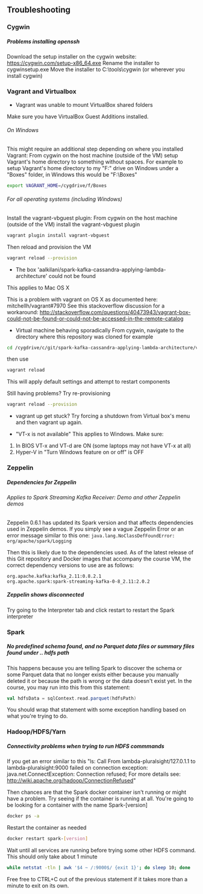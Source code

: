 ## Troubleshooting

### Cygwin

##### Problems installing openssh
Download the setup installer on the cygwin website: https://cygwin.com/setup-x86_64.exe
Rename the installer to cygwinsetup.exe
Move the installer to C:\tools\cygwin (or wherever you install cygwin)

### Vagrant and Virtualbox

* Vagrant was unable to mount VirtualBox shared folders

Make sure you have VirtualBox Guest Additions installed.

###### On Windows
This might require an additional step depending on where you installed Vagrant:
From cygwin on the host machine (outside of the VM) setup Vagrant's home directory to something without spaces. For example to setup Vagrant's home directory to my "F:" drive on Windows under a "Boxes" folder, in Windows this would be "F:\Boxes"
```bash
export VAGRANT_HOME=/cygdrive/f/Boxes
```

###### For all operating systems (including Windows)
Install the vagrant-vbguest plugin:
From cygwin on the host machine (outside of the VM) install the vagrant-vbguest plugin
```bash
vagrant plugin install vagrant-vbguest
```
Then reload and provision the VM
```bash
vagrant reload --provision
```

* The box 'aalkilani/spark-kafka-cassandra-applying-lambda-architecture' could not be found

This applies to Mac OS X

This is a problem with vagrant on OS X as documented here: mitchellh/vagrant#7970
See this stackoverflow discussion for a workaround: http://stackoverflow.com/questions/40473943/vagrant-box-could-not-be-found-or-could-not-be-accessed-in-the-remote-catalog

* Virtual machine behaving sporadically
From cygwin, navigate to the directory where this repository was cloned
for example
```bash
cd /cygdrive/c/git/spark-kafka-cassandra-applying-lambda-architecture/vagrant
```
then use 
```bash
vagrant reload
```
This will apply default settings and attempt to restart components

Still having problems? Try re-provisioning
```bash
vagrant reload --provision
```

* vagrant up get stuck?
Try forcing a shutdown from Virtual box's menu and then vagrant up again.

* "VT-x is not available"
This applies to Windows. Make sure:
1. In BIOS VT-x and VT-d are ON (some laptops may not have VT-x at all)
2. Hyper-V in "Turn Windows feature on or off" is OFF

### Zeppelin

##### Dependencies for Zeppelin
###### Applies to Spark Streaming Kafka Receiver: Demo and other Zeppelin demos

Zeppelin 0.6.1 has updated its Spark version and that affects dependencies used in Zeppelin demos. If you simply see a vague Zeppelin Error or an error message similar to this one:
`java.lang.NoClassDefFoundError: org/apache/spark/Logging`

Then this is likely due to the dependencies used. As of the latest release of this Git repository and Docker images that accompany the course VM, the correct dependency versions to use are as follows:
```
org.apache.kafka:kafka_2.11:0.8.2.1 
org.apache.spark:spark-streaming-kafka-0-8_2.11:2.0.2 
```

##### Zeppelin shows disconnected
Try going to the Interpreter tab and click restart to restart the Spark interpreter

### Spark

##### No predefined schema found, and no Parquet data files or summary files found under .. hdfs path
This happens because you are telling Spark to discover the schema or some Parquet data that no longer exists either because you manually deleted it or because the path is wrong or the data doesn't exist yet. In the course, you may run into this from this statement:

```scala
val hdfsData = sqlContext.read.parquet(hdfsPath)
```
You should wrap that statement with some exception handling based on what you're trying to do.

### Hadoop/HDFS/Yarn

##### Connectivity problems when trying to run HDFS commmands

If you get an error similar to this "ls: Call From lambda-pluralsight/127.0.1.1 to lambda-pluralsight:9000 failed on connection exception: java.net.ConnectException: Connection refused; For more details see:  http://wiki.apache.org/hadoop/ConnectionRefused"

Then chances are that the Spark docker container isn't running or might have a problem.
Try seeing if the container is running at all. You're going to be looking for a container with the name Spark-[version]
```bash
docker ps -a
```

Restart the container as needed
```bash
docker restart spark-[version]
```
Wait until all services are running before trying some other HDFS command. This should only take about 1 minute
```bash
while netstat -tln | awk '$4 ~ /:9000$/ {exit 1}'; do sleep 10; done
```
Free free to CTRL+C out of the previous statement if it takes more than a minute to exit on its own.
